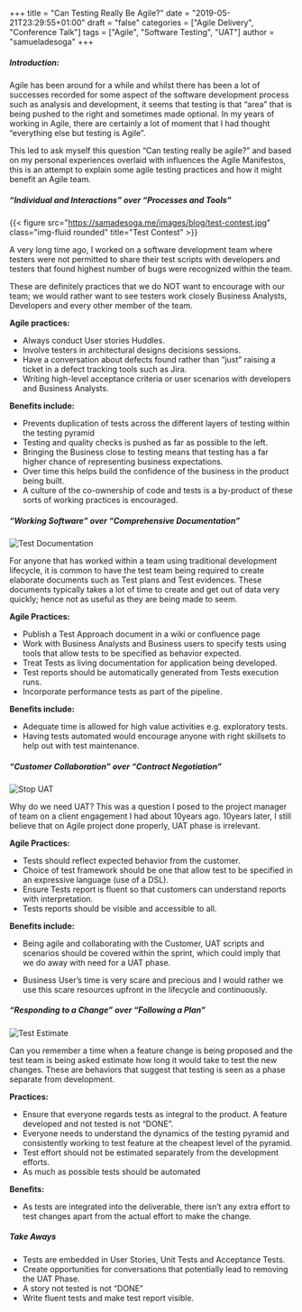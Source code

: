 +++
title = "Can Testing Really Be Agile?"
date = "2019-05-21T23:29:55+01:00"
draft = "false"
categories = ["Agile Delivery", "Conference Talk"]
tags = ["Agile", "Software Testing", "UAT"]
author =  "samueladesoga"
+++


##### Introduction:
Agile has been around for a while and whilst there has been a lot of successes recorded for some aspect of the software development process such as analysis and development, it seems that testing is that “area” that is being pushed to the right and sometimes made optional. In my years of working in Agile, there are certainly a lot of moment that I had thought “everything else but testing is Agile”.

This led to ask myself this question “Can testing really be agile?” and based on my personal experiences overlaid with influences the Agile Manifestos, this is an attempt to explain some agile testing practices and how it might benefit an Agile team.


##### “Individual and Interactions” over “Processes and Tools”

{{< figure src="https://samadesoga.me/images/blog/test-contest.jpg" class="img-fluid rounded" title="Test Contest" >}}

A very long time ago, I worked on a software development team where testers were not permitted to share their test scripts with developers and testers that found highest number of bugs were recognized within the team. 

These are definitely practices that we do NOT want to encourage with our team; we would rather want to see testers work closely Business Analysts, Developers and every other member of the team.  

**Agile practices:**
- Always conduct User stories Huddles.
- Involve testers in architectural designs decisions sessions.
- Have a conversation about defects found rather than “just” raising a ticket in a defect tracking tools such as Jira.
- Writing high-level acceptance criteria or user scenarios with developers and Business Analysts.

**Benefits include:**
- Prevents duplication of tests across the different layers of testing within the testing pyramid
- Testing and quality checks is pushed as far as possible to the left.
- Bringing the Business close to testing means that testing has a far higher chance of representing business expectations.
- Over time this helps build the confidence of the business in the product being built.
- A culture of the co-ownership of code and tests is a by-product of these sorts of working practices is encouraged.

##### “Working Software” over “Comprehensive Documentation”

![Test Documentation](https://samadesoga.me/images/blog/test-documentation.jpg)

For anyone that has worked within a team using traditional development lifecycle, it is common to have the test team being required to create elaborate documents such as Test plans and Test evidences. These documents typically takes a lot of time to create and get out of data very quickly; hence not as useful as they are being made to seem.

**Agile Practices:**

- Publish a Test Approach document in a wiki or confluence page
- Work with Business Analysts and Business users to specify tests using tools that allow tests to be specified as behavior expected.
- Treat Tests as living documentation for application being developed.
- Test reports should be automatically generated from Tests execution runs.
- Incorporate performance tests as part of the pipeline.
 
**Benefits include:**
- Adequate time is allowed for high value activities e.g. exploratory tests.
- Having tests automated would encourage anyone with right skillsets to help out with test maintenance.

##### “Customer Collaboration” over “Contract Negotiation”

![Stop UAT](https://samadesoga.me/images/blog/stop-uat.jpg)

Why do we need UAT? This was a question I posed to the project manager of team on a client engagement I had about 10years ago. 10years later, I still believe that on Agile project done properly, UAT phase is irrelevant.

**Agile Practices:**
- Tests should reflect expected behavior from the customer.
- Choice of test framework should be one that allow test to be specified in an expressive language (use of a DSL).
- Ensure Tests report is fluent so that customers can understand reports with interpretation.
- Tests reports should be visible and accessible to all.

**Benefits include:**
- Being agile and collaborating with the Customer, UAT scripts and scenarios should be covered within the sprint, which could imply that we do away with need for a UAT phase.

- Business User’s time is very scare and precious and I would rather we use this scare resources upfront in the lifecycle and continuously.

##### “Responding to a Change” over “Following a Plan”

![Test Estimate](https://samadesoga.me/images/blog/test-estimate.jpg)

Can you remember a time when a feature change is being proposed and the test team is being asked estimate how long it would take to test the new changes. These are behaviors that suggest that testing is seen as a phase separate from development.


**Practices:**
- Ensure that everyone regards tests as integral to the product. A feature developed and not tested is not “DONE”.
- Everyone needs to understand the dynamics of the testing pyramid and consistently working to test feature at the cheapest level of the pyramid.
- Test effort should not be estimated separately from the development efforts.
- As much as possible tests should be automated

**Benefits:**
- As tests are integrated into the deliverable, there isn’t any extra effort to test changes apart from the actual effort to make the change.


##### Take Aways

- Tests are embedded in User Stories, Unit Tests and Acceptance Tests.
- Create opportunities for conversations that potentially lead to removing the UAT Phase.
- A story not tested is not “DONE”
- Write fluent tests and make test report visible.


